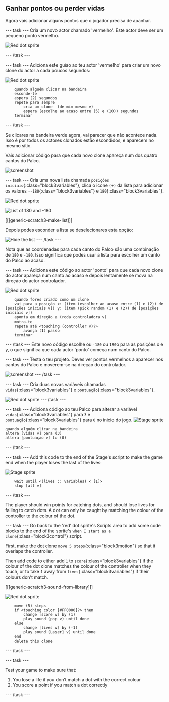 ## Ganhar pontos ou perder vidas

Agora vais adicionar alguns pontos que o jogador precisa de apanhar.

\--- task \--- Cria um novo actor chamado 'vermelho'. Este actor deve ser um pequeno ponto vermelho.

![Red dot sprite](images/dots-red.png)

\--- /task \---

\--- task \--- Adiciona este guiāo ao teu actor 'vermelho' para criar um novo clone do actor a cada poucos segundos:

![Red dot sprite](images/red-sprite.png)

```blocks3
    quando alguém clicar na bandeira
    esconde-te
    espera (2) segundos
    repete para sempre
        cria um clone  (de mim mesmo v)
        espera (escolhe ao acaso entre (5) e (10)) segundos
    terminar
```

\--- /task \---

Se clicares na bandeira verde agora, vai parecer que nāo acontece nada. Isso é por todos os actores clonados estāo escondidos, e aparecem no mesmo sítio.

Vais adicionar código para que cada novo clone apareça num dos quatro cantos do Palco.

![screenshot](images/dots-start.png)

\--- task \--- Cria uma nova lista chamada `posições iniciais`{:class="block3variables"}, clica o icone `(+)` da lista para adicionar os valores `--180`{:class="block3variables"} e `180`{:class="block3variables"}.

![Red dot sprite](images/red-sprite.png)

![List of 180 and -180](images/dots-list.png)

[[[generic-scratch3-make-list]]]

Depois podes esconder a lista se deselecionares esta opçāo:

![Hide the list](images/hide-list.png) \--- /task \---

Nota que as coordenadas para cada canto do Palco sāo uma combinaçāo de `180` e `-180`. Isso significa que podes usar a lista para escolher um canto do Palco ao acaso.

\--- task \--- Adiciona este código ao actor 'ponto' para que cada novo clone do actor apareça num canto ao acaso e depois lentamente se mova na direçāo do actor controlador.

![Red dot sprite](images/red-sprite.png)

```blocks3
    quando fores criado como um clone
    vai para a posiçāo x: (item (escolher ao acaso entre (1) e (2)) de  [posições iniciais v]) y: (item (pick random (1) e (2)) de [posições iniciais v])
    aponta em direçāo a (roda controladora v)
    motra-te
    repete até <touching (controller v)?>
        avança (1) passo
    terminar
```

\--- /task \--- Este novo código escolhe ou `-180` ou `180`o para as posições x e y, o que significa que cada actor 'ponto' começa num canto do Palco.

\--- task \--- Testa o teu projeto. Deves ver pontos vermelhos a aparecer nos cantos do Palco e moverem-se na direçāo do controlador.

![screenshot](images/dots-red-test.png) \--- /task \---

\--- task \--- Cria duas novas variáveis chamadas `vidas`{:class="block3variables"} e `pontuaçāo`{:class="block3variables"}.

![Red dot sprite](images/red-sprite.png) \--- /task \---

\--- task \--- Adiciona código ao teu Palco para alterar a variável `vidas`{:class="block3variables"} para `3` e `pontuaçāo`{:class="block3variables"} para `0` no inicio do jogo. ![Stage sprite](images/stage-sprite.png)

```blocks3
quando alguém clicar na bandeira
altera [vidas v] para (3)
altera [pontuaçāo v] to (0)
```

\--- /task \---

\--- task \--- Add this code to the end of the Stage's script to make the game end when the player loses the last of the lives:

![Stage sprite](images/stage-sprite.png)

```blocks3
    wait until <(lives :: variables) < [1]>
    stop [all v]
```

\--- /task \---

The player should win points for catching dots, and should lose lives for failing to catch dots. A dot can only be caught by matching the colour of the controller to the colour of the dot.

\--- task \--- Go back to the 'red' dot sprite's Scripts area to add some code blocks to the end of the sprite's `when I start as a clone`{:class="block3control"} script.

First, make the dot clone `move 5 steps`{:class="block3motion"} so that it overlaps the controller.

Then add code to either add `1` to `score`{:class="block3variables"} if the colour of the dot clone matches the colour of the controller when they touch, or to take `1` away from `lives`{:class="block3variables"} if their colours don't match.

[[[generic-scratch3-sound-from-library]]]

![Red dot sprite](images/red-sprite.png)

```blocks3
    move (5) steps
    if <touching color [#FF0000]?> then
        change [score v] by (1)
        play sound (pop v) until done
    else
        change [lives v] by (-1)
        play sound (Laser1 v) until done
    end
    delete this clone
```

\--- /task \---

\--- task \---

Test your game to make sure that:

1. You lose a life if you don’t match a dot with the correct colour
2. You score a point if you match a dot correctly

\--- /task \---